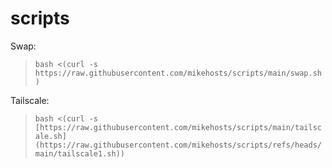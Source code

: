 # scripts

Swap: 
>```bash <(curl -s https://raw.githubusercontent.com/mikehosts/scripts/main/swap.sh)```


Tailscale:
>```bash <(curl -s [https://raw.githubusercontent.com/mikehosts/scripts/main/tailscale.sh](https://raw.githubusercontent.com/mikehosts/scripts/refs/heads/main/tailscale1.sh))```
